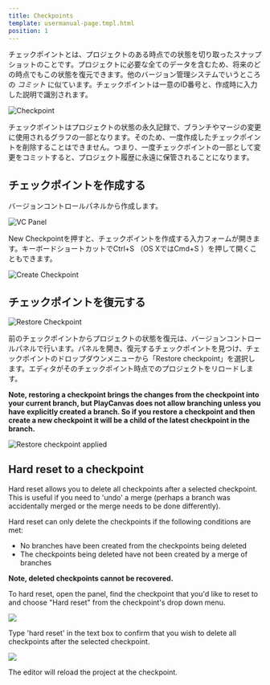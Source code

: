 ```yaml
---
title: Checkpoints
template: usermanual-page.tmpl.html
position: 1
---
```


チェックポイントとは、プロジェクトのある時点での状態を切り取ったスナップショットのことです。プロジェクトに必要な全てのデータを含むため、将来のどの時点でもこの状態を復元できます。他のバージョン管理システムでいうところの *コミット* に似ています。チェックポイントは一意のID番号と、作成時に入力した説明で識別されます。

![Checkpoint][1]

チェックポイントはプロジェクトの状態の永久記録で、ブランチやマージの変更に使用されるグラフの一部となります。そのため、一度作成したチェックポイントを削除することはできません。つまり、一度チェックポイントの一部として変更をコミットすると、プロジェクト履歴に永遠に保管されることになります。

## チェックポイントを作成する

バージョンコントロールパネルから作成します。

![VC Panel][2]

New Checkpointを押すと、チェックポイントを作成する入力フォームが開きます。キーボードショートカットでCtrl+S （OS XではCmd+S ）を押して開くこともできます。

![Create Checkpoint][3]

## チェックポイントを復元する

![Restore Checkpoint][4]

前のチェックポイントからプロジェクトの状態を復元は、バージョンコントロールパネルで行います。パネルを開き、復元するチェックポイントを見つけ、チェックポイントのドロップダウンメニューから「Restore checkpoint」を選択します。エディタがそのチェックポイント時点でのプロジェクトをリロードします。

**Note, restoring a checkpoint brings the changes from the checkpoint into your current branch, but PlayCanvas does not allow branching unless you have explicitly created a branch. So if you restore a checkpoint and then create a new checkpoint it will be a child of the latest checkpoint in the branch.**

![Restore checkpoint applied][5]

## Hard reset to a checkpoint

Hard reset allows you to delete all checkpoints after a selected checkpoint. This is useful if you need to 'undo' a merge (perhaps a branch was accidentally merged or the merge needs to be done differently).

Hard reset can only delete the checkpoints if the following conditions are met:

- No branches have been created from the checkpoints being deleted
- The checkpoints being deleted have not been created by a merge of branches

**Note, deleted checkpoints cannot be recovered.**

To hard reset, open the panel, find the checkpoint that you'd like to reset to and choose "Hard reset" from the checkpoint's drop down menu.

![][hard-reset]

Type 'hard reset' in the text box to confirm that you wish to delete all checkpoints after the selected checkpoint.

![][hard-reset-confirm]

The editor will reload the project at the checkpoint.

[1]: /images/user-manual/version-control/checkpoint.jpg
[2]: /images/user-manual/version-control/vc-panel.jpg
[3]: /images/user-manual/version-control/create-checkpoint.jpg
[4]: /images/user-manual/version-control/restore-checkpoint.jpg
[5]: /images/user-manual/version-control/restore-checkpoint-applied.png
[hard-reset-confirm]: /images/user-manual/version-control/hard-reset-confirm.png
[hard-reset]: /images/user-manual/version-control/hard-reset.png

